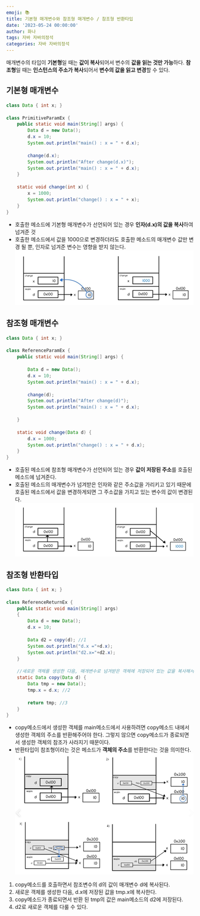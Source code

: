 ```yaml
---
emoji: 📚
title: 기본형 매개변수와 참조형 매개변수 / 참조형 반환타입
date: '2023-05-24 00:00:00'
author: 화나
tags: 자바 자바의정석
categories: 자바 자바의정석
---
```


매개변수의 타입이 **기본형**일 때는 **값이 복사**되어서 변수의 **값을 읽는 것만 가능**하다.
**참조형**일 때는 **인스턴스의 주소가 복사**되어서 **변수의 값을 읽고 변경**할 수 있다.

## 기본형 매개변수

```java
class Data { int x; }

class PrimitiveParamEx {
	public static void main(String[] args) {
		Data d = new Data();
		d.x = 10;
		System.out.println("main() : x = " + d.x);

		change(d.x);
		System.out.println("After change(d.x)");
		System.out.println("main() : x = " + d.x);
	}

	static void change(int x) {
		x = 1000;
		System.out.println("change() : x = " + x);
	}
}
```

- 호출한 메소드에 기본형 매개변수가 선언되어 있는 경우 **인자(d.x)의 값을 복사**하여 넘겨준 것
- 호출한 메소드에서 값을 1000으로 변경하더라도 호출한 메소드의 매개변수 값만 변경 될 뿐, 인자로 넘겨준 변수는 영향을 받지 않는다.
  ![사진](./basic.png)

## 참조형 매개변수

```java
class Data { int x; }

class ReferenceParamEx {
	public static void main(String[] args) {

		Data d = new Data();
		d.x = 10;
		System.out.println("main() : x = " + d.x);

		change(d);
		System.out.println("After change(d)");
		System.out.println("main() : x = " + d.x);

	}

	static void change(Data d) {
		d.x = 1000;
		System.out.println("change() : x = " + d.x);
	}
}
```

- 호출된 메소드에 참조형 매개변수가 선언되어 있는 경우 **값이 저장된 주소**를 호출된 메소드에 넘겨준다.
- 호출된 메소드의 매개변수가 넘겨받은 인자와 같은 주소값을 가리키고 있기 때문에 호출된 메소드에서 값을 변경하게되면 그 주소값을 가지고 있는 변수의 값이 변경된다.
  ![사진](./reference.png)

## 참조형 반환타입

```java
class Data { int x; }

class ReferenceReturnEx {
	public static void main(String[] args)
	{
		Data d = new Data();
		d.x = 10;

		Data d2 = copy(d); //1
		System.out.println("d.x ="+d.x);
		System.out.println("d2.x="+d2.x);
	}

    //새로운 객체를 생성한 다음, 매개변수로 넘겨받은 객체에 저장되어 있는 값을 복사해서 반환하는 메소드
    static Data copy(Data d) {
        Data tmp = new Data();
        tmp.x = d.x; //2

        return tmp; //3
    }
}
```

- copy메소드에서 생성한 객체를 main메소드에서 사용하려면 copy메소드 내에서 생성한 객체의 주소를 반환해주어야 한다. 그렇지 않으면 copy메소드가 종료되면서 생성한 객체의 참조가 사라지기 때문이다.
- 반환타입이 참조형이라는 것은 메소드가 **객체의 주소**를 반환한다는 것을 의미한다.
  ![사진](./reference-return.png)

1. copy메소드를 호출하면서 참조변수의 d의 값이 매개변수 d에 복사된다.
2. 새로운 객체를 생성한 다음, d.x에 저장된 값을 tmp.x에 복사한다.
3. copy메소드가 종료되면서 반환 된 tmp의 값은 main메소드의 d2에 저장된다.
4. d2로 새로운 객체를 다룰 수 있다.

```toc

```
